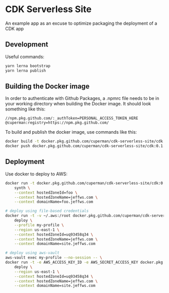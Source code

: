 # CDK Serverless Site

An example app as an excuse to optimize packaging the deployment of a CDK app

## Development

Useful commands:

```bash
yarn lerna bootstrap
yarn lerna publish
```

## Building the Docker image

In order to authenticate with Github Packages, a .npmrc file needs to be in your working directory when building the Docker image. It should look something like this:

```npmrc
//npm.pkg.github.com/:_authToken=PERSONAL_ACCESS_TOKEN_HERE
@cuperman:registry=https://npm.pkg.github.com/
```

To build and publish the docker image, use commands like this:

```bash
docker build -t docker.pkg.github.com/cuperman/cdk-serverless-site/cdk:0.1.3 .
docker push docker.pkg.github.com/cuperman/cdk-serverless-site/cdk:0.1.3
```

## Deployment

Use docker to deploy to AWS:

```bash
docker run -t docker.pkg.github.com/cuperman/cdk-serverless-site/cdk:0.1.3 \
    synth \
    --context hostedZoneId=foo \
    --context hostedZoneName=jeffws.com \
    --context domainName=foo.jeffws.com

# deploy using file-based credentials
docker run -t -v ~/.aws:/root docker.pkg.github.com/cuperman/cdk-serverless-site/cdk:0.1.3 \
    deploy \
    --profile my-profile \
    --region us-east-1 \
    --context hostedZoneId=uq93458q34 \
    --context hostedZoneName=jeffws.com \
    --context domainName=site.jeffws.com

# deploy using aws-vault
aws-vault exec my-profile --no-session -- \
docker run -t -e AWS_ACCESS_KEY_ID -e AWS_SECRET_ACCESS_KEY docker.pkg.github.com/cuperman/cdk-serverless-site/cdk:0.1.3 \
    deploy \
    --region us-east-1 \
    --context hostedZoneId=uq93458q34 \
    --context hostedZoneName=jeffws.com \
    --context domainName=site.jeffws.com
```
